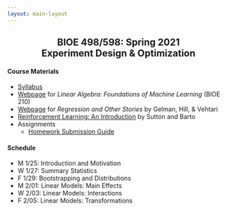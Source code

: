 ```yaml
---
layout: main-layout
---
```


<link href="style.css" rel="stylesheet">

<center>
<h2>BIOE 498/598: Spring 2021<br>
Experiment Design & Optimization</h2>
</center>

#### Course Materials
* [Syllabus](BIOE_498_Syllabus_Sp2021.pdf)
* [Webpage](https://bioe210.github.io) for *Linear Algebra: Foundations of Machine Learning* (BIOE 210)
* [Webpage](https://avehtari.github.io/ROS-Examples/) for *Regression and Other Stories* by Gelman, Hill, & Vehtari
* [Reinforcement Learning: An Introduction](http://incompleteideas.net/book/the-book.html) by Sutton and Barto
* Assignments
  - [Homework Submission Guide](files/BIOE_498_Homework_Submission_Guide.pdf)

#### Schedule
* M 1/25: Introduction and Motivation
* W 1/27: Summary Statistics
* F 1/29: Bootstrapping and Distributions
* M 2/01: Linear Models: Main Effects
* W 2/03: Linear Models: Interactions
* F 2/05: Linear Models: Transformations
